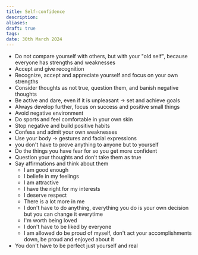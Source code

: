 ```yaml
---
title: Self-confidence
description: 
aliases: 
draft: true
tags: 
date: 30th March 2024
---
```

- Do not compare yourself with others, but with your "old self", because everyone has strengths and weaknesses
- Accept and give recognition
- Recognize, accept and appreciate yourself and focus on your own strengths
- Consider thoughts as not true, question them, and banish negative thoughts
- Be active and dare, even if it is unpleasant → set and achieve goals
- Always develop further, focus on success and positive small things
- Avoid negative environment
- Do sports and feel comfortable in your own skin
- Stop negative and build positive habits
- Confess and admit your own weaknesses
- Use your body -> gestures and facial expressions
- you don't have to prove anything to anyone but to yourself
- Do the things you have fear for so you get more confident
- Question your thoughts and don’t take them as true
- Say affirmations and think about them
	- I am good enough 
	- I beliefe in my feelings
	- I am attractive
	- I have the right for my interests
	- I deserve respect
	- There is a lot more in me
	- I don't have to do anything, everything you do is your own decision but you can change it everytime
	- I'm worth being loved
	- I don't have to be liked by everyone
	- I am allowed do be proud of myself, don't act your accomplishments down, be proud and enjoyed about it
- You don't have to be perfect just yourself and real